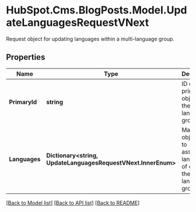 # HubSpot.Cms.BlogPosts.Model.UpdateLanguagesRequestVNext
Request object for updating languages within a multi-language group.

## Properties

Name | Type | Description | Notes
------------ | ------------- | ------------- | -------------
**PrimaryId** | **string** | ID of the primary object in the multi-language group. | 
**Languages** | **Dictionary&lt;string, UpdateLanguagesRequestVNext.InnerEnum&gt;** | Map of object IDs to associated languages of object in the multi-language group. | 

[[Back to Model list]](../README.md#documentation-for-models) [[Back to API list]](../README.md#documentation-for-api-endpoints) [[Back to README]](../README.md)


